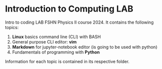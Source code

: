 # Introduction to Computing LAB

Intro to coding LAB FSHN Physics II course 2024.
It contains the following topics:

1. **Linux** basics command line (CLI) with BASH
2. General purpose CLI editor: **vim**
3. **Markdown** for jupyter-notebook editor (is going to be used with python)
4. Fundamentals of programming with **Python**

Information for each topic is contained in its respective folder.
